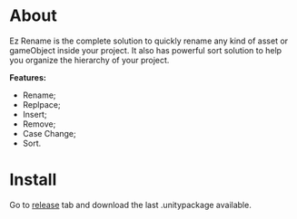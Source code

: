# About

Ez Rename is the complete solution to quickly rename any kind of asset or gameObject inside your project. It also has powerful sort solution to help you organize the hierarchy of your project.

**Features:**

- Rename;
- Replpace;
- Insert;
- Remove;
- Case Change;
- Sort.

# Install

Go to [release](https://github.com/betodeoliveira/ez-rename/releases) tab and download the last .unitypackage available.
